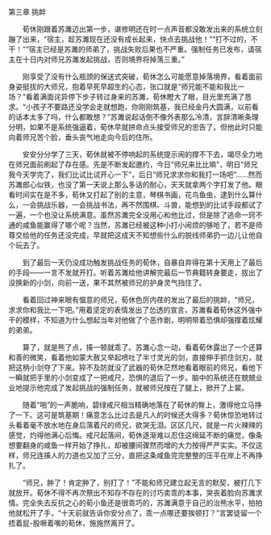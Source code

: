 第三章 挑衅

　　荀休刚跟着苏濉迈出第一步，谌修明还在时一点声音都没敢发出来的系统立刻蹦了出来，“宿主，趁苏濉现在还没有成长起来，快点去挑战他！”“打不过的，不干！”“宿主已经是苏濉的师弟了，挑战失败后果也不严重。强制任务已发布，请宿主在十日内对师兄苏濉发起挑战，否则境界将掉落三重。”

　　刚享受了没有什么瓶颈的保送式突破，荀休怎么可能愿意掉落境界，看着面前身姿挺拔的大师兄，抱着早死早超生的心态，张口就是“师兄能不能和我比一场？”看着满面诧异停下步子转过身来的苏濉，荀休瞪大了眼，目光里充满了恳求。“小孩子不要路还没学会走就想跑，你刚刚筑基，我已经金丹大圆满，以前看的话本太多了吗，什么都敢想？”苏濉说起话倒不像外表那么冷清，言辞清晰条理分明，如果不是系统强逼着，荀休早就拼命点头接受师兄的忠告了。但他此时只能向着师兄苦个脸，垂头丧气地走向今后的住所。

　　安安分分学了三天，荀休就被不停响起的系统提示闹的撑不下去，竭尽全力地在师兄面前刷起了存在感。先是不断发起邀约，今日“师兄来比比嘛”，明日“师兄我今天学完了，我们比试比试开心一下”，后日“师兄求求你和我打一场吧”……然而苏濉郎心似铁，也没了第一天说上那么多话的耐心，天天就拿两个字打发了他。眼看时间实在是不多，荀休又打起了别的主意，琴棋书画，花鸟鱼虫，逮到什么算什么，一会挑战乐器，一会挑战书法，再不然围棋、斗兽，能想到的比试手段都试了一遍，一个也没让系统满意。虽然苏濉完全没用心和他比过，但是除了逃命一窍不通的咸鱼能赢得了哪个呢？当然，苏濉已经被这种小打小闹烦的够呛了，若不是师尊交给他的任务还没完成，早就把这成天不知想些什么的脱线师弟扔一边儿让他自个玩去了。

　　到了最后一天仍没成功触发挑战任务的荀休，自暴自弃得在第十天用上了最后的手段——一言不发就开打。听着苏濉给他讲解完最后一节典籍转身要走，拔出了没换新的小剑，向前一送，果不其然被师兄的护身灵气挡住了。

　　看着回过神来眼有愠意的师兄，荀休色厉内荏的发出了最后的挑衅，“师兄，求求你和我比一下吧。”用着坚定的表情发出了怂透的宣言，苏濉看着荀休这外强中干的模样，不知道为什么想起当年对他做了个恶作剧，明明带着恐惧却强撑着炫耀的弟弟。

　　算了，就是熊了点，揍一顿就乖了。苏濉心念一动，看着荀休露出了一个还算和善的微笑，看着他如蒙大赦又举起喷吐了半寸灵光的剑，直接伸手抓住剑刃，就把这柄小剑夺了下来。猝不及防就没了武器的荀休茫然地看着眼前的师兄，看他下一瞬就把手里的小剑变成了一把戒尺，恐惧的退后了一步。脑中的系统还在兢兢业业地提示他完成了发起挑战的强制任务，就被师兄按在了腿上，掀开了上裳。

　　随着“啪”的一声脆响，碧绿戒尺相当精确地落在了荀休的臀上，激得他立马挣了一下。这可是筑基期！痛意怎么比过去是凡人的时候还大得多？荀休惊恐地转过头看着毫不放水地在身后落着尺的师兄，欲哭无泪。区区几尺，就是一片火辣辣的感觉，灼得他满心后悔。戒尺起落间，荀休逐渐难以忍住这绵延不断的痛觉，像条想要翻身的咸鱼一样开始了挣扎，却被腰间骤然而增的大力按得严严实实。不仅这样，师兄连揍人的力道也又加了三分，直把这条咸鱼完完整整的压平在岸上不再挣扎了。

　　“师兄，肿了！肯定肿了，别打了！”不能和师兄建立起无言的默契，被打几下就放开。荀休不得不再次祭出不知存不存在的讨巧卖乖的本事，哭丧着脸向苏濉求情。完全失去反抗之心的荀小鱼还是很乖巧的，苏濉满意于自己的治熊水平，拍拍他就松开了手，“十天前就告诉你安分点了，乖一点哪还要挨顿打？”言罢徒留一个捂着屁-股噘着嘴的荀休，施施然离开了。

　　　

